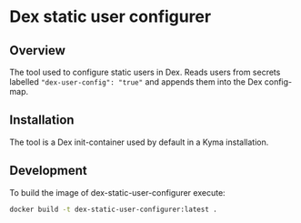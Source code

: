 # Dex static user configurer

## Overview

The tool used to configure static users in Dex. Reads users from secrets labelled `"dex-user-config": "true"` and appends them into the Dex config-map.

## Installation

The tool is a Dex init-container used by default in a Kyma installation.

## Development

To build the image of dex-static-user-configurer execute:

```bash
docker build -t dex-static-user-configurer:latest .
```
